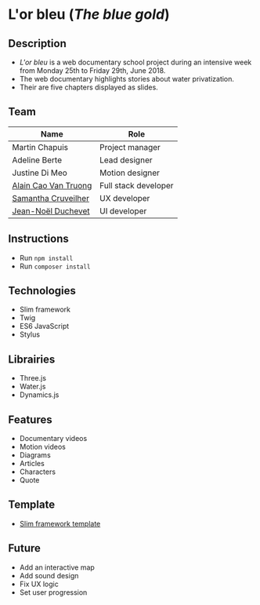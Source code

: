# L'or bleu (*The blue gold*)

## Description
- *L'or bleu* is a web documentary school project during an intensive week from Monday 25th to Friday 29th, June 2018.
- The web documentary highlights stories about water privatization.
- Their are five chapters displayed as slides.

## Team

| Name                                                         |  Role                |
| ------------------------------------------------------------ | -------------------- |
| Martin Chapuis                                               | Project manager      |
| Adeline Berte                                                | Lead designer        |
| Justine Di Meo                                               | Motion designer      |
| [Alain Cao Van Truong](https://github.com/KamenSentai)       | Full stack developer |
| [Samantha Cruveilher](https://github.com/SamanthaCruveilher) | UX developer         |
| [Jean-Noël Duchevet](https://github.com/JeannoelDuchevet)    | UI developer         |

## Instructions
- Run `npm install`
- Run `composer install`

## Technologies
- Slim framework
- Twig
- ES6 JavaScript
- Stylus

## Librairies
- Three.js
- Water.js
- Dynamics.js

## Features
- Documentary videos
- Motion videos
- Diagrams
- Articles
- Characters
- Quote

## Template
- [Slim framework template](https://github.com/KamenSentai/slim_template)

## Future
- Add an interactive map
- Add sound design
- Fix UX logic
- Set user progression